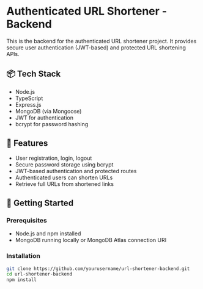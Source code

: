# Authenticated URL Shortener - Backend

This is the backend for the authenticated URL shortener project. It provides secure user authentication (JWT-based) and protected URL shortening APIs.

## 📦 Tech Stack

- Node.js
- TypeScript
- Express.js
- MongoDB (via Mongoose)
- JWT for authentication
- bcrypt for password hashing

## 🔐 Features

- User registration, login, logout
- Secure password storage using bcrypt
- JWT-based authentication and protected routes
- Authenticated users can shorten URLs
- Retrieve full URLs from shortened links

## 🚀 Getting Started

### Prerequisites

- Node.js and npm installed
- MongoDB running locally or MongoDB Atlas connection URI

### Installation

```bash
git clone https://github.com/yourusername/url-shortener-backend.git
cd url-shortener-backend
npm install
